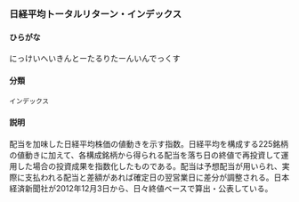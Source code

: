 <div style="display:none;">

## [あ行](securities-terms?id=あ行)
## [か行](securities-terms?id=か行)
## [さ行](securities-terms?id=さ行)
## [た行](securities-terms?id=た行)
## [な行](securities-terms?id=な行)

</div>

### 日経平均トータルリターン・インデックス

#### ひらがな

にっけいへいきんとーたるりたーんいんでっくす

#### 分類

`インデックス`

#### 説明

配当を加味した日経平均株価の値動きを示す指数。日経平均を構成する225銘柄の値動きに加えて、各構成銘柄から得られる配当を落ち日の終値で再投資して運用した場合の投資成果を指数化したものである。配当は予想配当が用いられ、実際に支払われる配当と差額があれば確定日の翌営業日に差分が調整される。日本経済新聞社が2012年12月3日から、日々終値ベースで算出・公表している。

<div style="display:none;">

## [は行](securities-terms?id=は行)
## [ま行](securities-terms?id=ま行)
## [や行](securities-terms?id=や行)
## [ら行](securities-terms?id=ら行)
## [わ行](securities-terms?id=わ行)
## [英数字・記号](securities-terms?id=英数字・記号)

</div>

